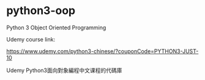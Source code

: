 # python3-oop
Python 3 Object Oriented Programming

Udemy course link:

https://www.udemy.com/python3-chinese/?couponCode=PYTHON3-JUST-10

Udemy Python3面向對象編程中文课程的代碼庫
